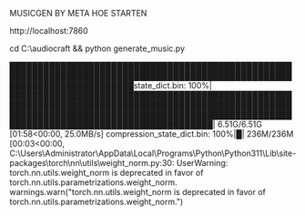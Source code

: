 MUSICGEN BY META HOE STARTEN


http://localhost:7860

cd C:\audiocraft && python generate_music.py

██████████████████████████████████████████████████████████████████████████████████████████████████████████████████████████state_dict.bin: 100%|██████████████████████████████████████████████████████████████████████████████████████████████████████████████████████████████████████████████████████████████████████████████████████████| 6.51G/6.51G [01:58<00:00, 25.0MB/s]
compression_state_dict.bin: 100%|█| 236M/236M [00:03<00:00, 
C:\Users\Administrator\AppData\Local\Programs\Python\Python311\Lib\site-packages\torch\nn\utils\weight_norm.py:30: UserWarning: torch.nn.utils.weight_norm is deprecated in favor of torch.nn.utils.parametrizations.weight_norm.
  warnings.warn("torch.nn.utils.weight_norm is deprecated in favor of torch.nn.utils.parametrizations.weight_norm.")      
